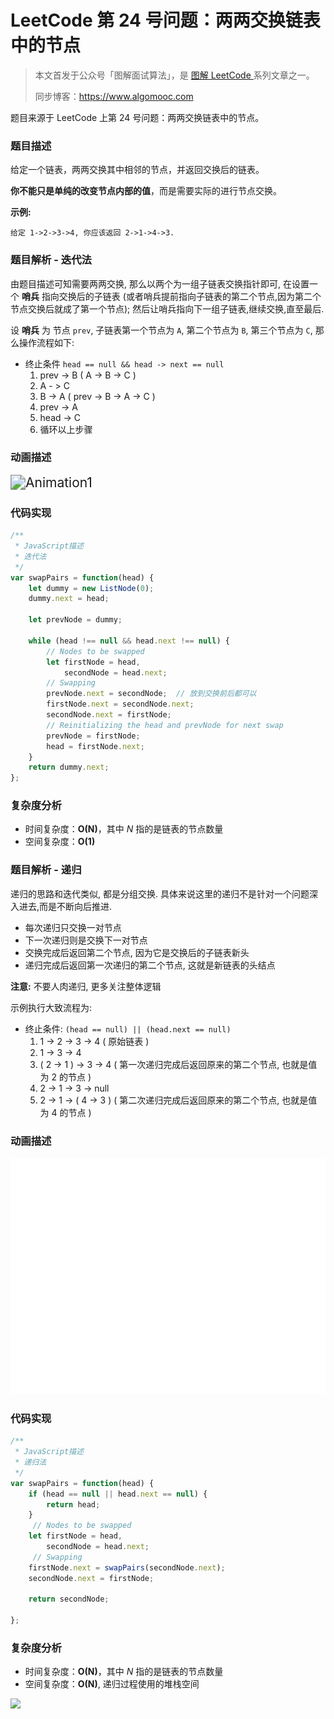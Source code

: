 # LeetCode 第 24 号问题：两两交换链表中的节点

> 本文首发于公众号「图解面试算法」，是 [图解 LeetCode ](<https://github.com/MisterBooo/LeetCodeAnimation>) 系列文章之一。
>
> 同步博客：https://www.algomooc.com

题目来源于 LeetCode 上第 24 号问题：两两交换链表中的节点。

### 题目描述

给定一个链表，两两交换其中相邻的节点，并返回交换后的链表。

**你不能只是单纯的改变节点内部的值**，而是需要实际的进行节点交换。

**示例:**

```
给定 1->2->3->4, 你应该返回 2->1->4->3.
```

### 题目解析 - 迭代法

由题目描述可知需要两两交换, 那么以两个为一组子链表交换指针即可, 在设置一个 **哨兵** 指向交换后的子链表 (或者哨兵提前指向子链表的第二个节点,因为第二个节点交换后就成了第一个节点); 然后让哨兵指向下一组子链表,继续交换,直至最后.

设 **哨兵** 为 节点 `prev`, 子链表第一个节点为 `A`, 第二个节点为 `B`, 第三个节点为 `C`, 那么操作流程如下:

- 终止条件 `head == null && head -> next == null`
  1. prev -> B  ( A -> B -> C )
  2. A - > C
  3. B -> A ( prev -> B -> A -> C )
  4. prev -> A
  5. head -> C
  6. 循环以上步骤

### 动画描述

<img src="../../../q1_2/Animation/Animation1.gif" alt="Animation1" style="zoom:150%;" />

### 代码实现

```javascript
/**
 * JavaScript描述
 * 迭代法
 */
var swapPairs = function(head) {
    let dummy = new ListNode(0);
    dummy.next = head;

    let prevNode = dummy;

    while (head !== null && head.next !== null) {
        // Nodes to be swapped
        let firstNode = head,
            secondNode = head.next;
        // Swapping
        prevNode.next = secondNode;  // 放到交换前后都可以
        firstNode.next = secondNode.next;
        secondNode.next = firstNode;
        // Reinitializing the head and prevNode for next swap
        prevNode = firstNode;
        head = firstNode.next;
    }
    return dummy.next;
};
```

### 复杂度分析

- 时间复杂度：**O(N)**，其中 *N* 指的是链表的节点数量
- 空间复杂度：**O(1)**

### 题目解析 - 递归

递归的思路和迭代类似, 都是分组交换. 具体来说这里的递归不是针对一个问题深入进去,而是不断向后推进.

- 每次递归只交换一对节点
- 下一次递归则是交换下一对节点
- 交换完成后返回第二个节点, 因为它是交换后的子链表新头
- 递归完成后返回第一次递归的第二个节点, 这就是新链表的头结点

**注意:** 不要人肉递归, 更多关注整体逻辑

示例执行大致流程为:

- 终止条件: `(head == null) || (head.next == null)`
  1. 1 -> 2 -> 3 -> 4 ( 原始链表 )
  2. 1 -> 3 -> 4 
  3. ( 2 -> 1 ) -> 3 -> 4  ( 第一次递归完成后返回原来的第二个节点, 也就是值为 2 的节点 )
  4. 2 -> 1 -> 3 -> null
  5. 2 -> 1 -> ( 4 -> 3 )  ( 第二次递归完成后返回原来的第二个节点, 也就是值为 4 的节点 )

### 动画描述

<img src="../../../q1_2/Animation/Animation2.gif" alt="Animation2" style="zoom:150%;" />

### 代码实现

```javascript
/**
 * JavaScript描述
 * 递归法
 */
var swapPairs = function(head) {
    if (head == null || head.next == null) {
        return head;
    }
     // Nodes to be swapped
    let firstNode = head,
        secondNode = head.next;
     // Swapping
    firstNode.next = swapPairs(secondNode.next);
    secondNode.next = firstNode;

    return secondNode;
   
};
```

### 复杂度分析

- 时间复杂度：**O(N)**，其中 *N* 指的是链表的节点数量
- 空间复杂度：**O(N)**, 递归过程使用的堆栈空间



![](../../Pictures/qrcode.jpg)

